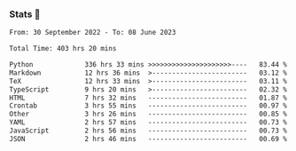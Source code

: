 ### Stats 👋
<!--START_SECTION:waka-->

```txt
From: 30 September 2022 - To: 08 June 2023

Total Time: 403 hrs 20 mins

Python             336 hrs 33 mins >>>>>>>>>>>>>>>>>>>>>----   83.44 %
Markdown           12 hrs 36 mins  >------------------------   03.12 %
TeX                12 hrs 33 mins  >------------------------   03.11 %
TypeScript         9 hrs 20 mins   >------------------------   02.32 %
HTML               7 hrs 32 mins   -------------------------   01.87 %
Crontab            3 hrs 55 mins   -------------------------   00.97 %
Other              3 hrs 26 mins   -------------------------   00.85 %
YAML               2 hrs 57 mins   -------------------------   00.73 %
JavaScript         2 hrs 56 mins   -------------------------   00.73 %
JSON               2 hrs 46 mins   -------------------------   00.69 %
```

<!--END_SECTION:waka-->

<!--
**buhaytza2005/buhaytza2005** is a ✨ _special_ ✨ repository because its `README.md` (this file) appears on your GitHub profile.

Here are some ideas to get you started:

- 🔭 I’m currently working on ...
- 🌱 I’m currently learning ...
- 👯 I’m looking to collaborate on ...
- 🤔 I’m looking for help with ...
- 💬 Ask me about ...
- 📫 How to reach me: ...
- 😄 Pronouns: ...
- ⚡ Fun fact: ...
-->


